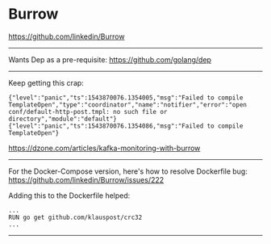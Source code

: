 # Burrow

https://github.com/linkedin/Burrow

---

Wants Dep as a pre-requisite:
https://github.com/golang/dep

---

Keep getting this crap:

```
{"level":"panic","ts":1543870076.1354005,"msg":"Failed to compile TemplateOpen","type":"coordinator","name":"notifier","error":"open conf/default-http-post.tmpl: no such file or directory","module":"default"}
{"level":"panic","ts":1543870076.1354086,"msg":"Failed to compile TemplateOpen"}
```

https://dzone.com/articles/kafka-monitoring-with-burrow

---

For the Docker-Compose version, here's how to resolve Dockerfile bug:
https://github.com/linkedin/Burrow/issues/222

Adding this to the Dockerfile helped:

    ...
    RUN go get github.com/klauspost/crc32
    ...

---
